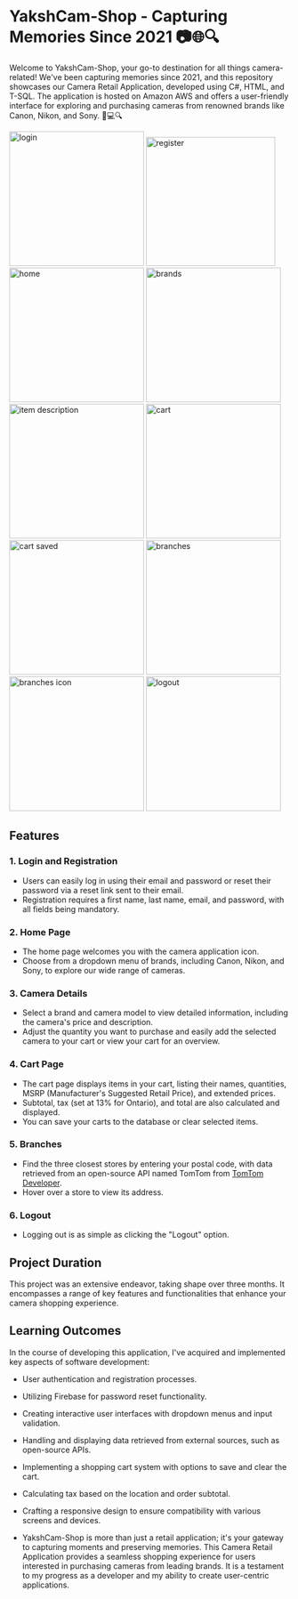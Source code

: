 #  YakshCam-Shop - Capturing Memories Since 2021 📷🌐🔍

Welcome to YakshCam-Shop, your go-to destination for all things camera-related! We've been capturing memories since 2021, and this repository showcases our Camera Retail Application, developed using C#, HTML, and T-SQL. The application is hosted on Amazon AWS and offers a user-friendly interface for exploring and purchasing cameras from renowned brands like Canon, Nikon, and Sony. 🚀💻🔍

<img width="242" alt="login" src="https://github.com/yakshpatel22/YakshCam-Shop-Capturing-Memories-Since-2021/assets/94410692/0c186b81-ef18-4b76-b375-01a127f2e2c0">
<img width="232" alt="register" src="https://github.com/yakshpatel22/YakshCam-Shop-Capturing-Memories-Since-2021/assets/94410692/4b2602c3-d791-4690-b31f-67a652df6188">
<img width="242" alt="home" src="https://github.com/yakshpatel22/YakshCam-Shop-Capturing-Memories-Since-2021/assets/94410692/c535baa6-3b4a-4cdc-888a-235ac4347d03">
<img width="242" alt="brands" src="https://github.com/yakshpatel22/YakshCam-Shop-Capturing-Memories-Since-2021/assets/94410692/ad83faa5-ba50-48d5-8043-80073770923d">
<img width="242" alt="item description" src="https://github.com/yakshpatel22/YakshCam-Shop-Capturing-Memories-Since-2021/assets/94410692/4b53c8f2-a928-40ab-83a2-847dff6666ed">
<img width="242" alt="cart" src="https://github.com/yakshpatel22/YakshCam-Shop-Capturing-Memories-Since-2021/assets/94410692/9a41d271-c6db-4f23-95ca-7762617a5bdc">
<img width="242" alt="cart saved" src="https://github.com/yakshpatel22/YakshCam-Shop-Capturing-Memories-Since-2021/assets/94410692/e7e3b638-1990-45dc-adb1-72f29e72f96d">
<img width="242" alt="branches" src="https://github.com/yakshpatel22/YakshCam-Shop-Capturing-Memories-Since-2021/assets/94410692/62eafc59-154c-48c2-b6e1-b62738d6d6dc">
<img width="242" alt="branches icon" src="https://github.com/yakshpatel22/YakshCam-Shop-Capturing-Memories-Since-2021/assets/94410692/6fc0863e-eb23-42a6-92b6-ec837420b90c">
<img width="242" alt="logout" src="https://github.com/yakshpatel22/YakshCam-Shop-Capturing-Memories-Since-2021/assets/94410692/2019c803-8060-4fa1-a5d5-83c9ff95e883">

## Features

### 1. Login and Registration
- Users can easily log in using their email and password or reset their password via a reset link sent to their email.
- Registration requires a first name, last name, email, and password, with all fields being mandatory.

### 2. Home Page
- The home page welcomes you with the camera application icon.
- Choose from a dropdown menu of brands, including Canon, Nikon, and Sony, to explore our wide range of cameras.

### 3. Camera Details
- Select a brand and camera model to view detailed information, including the camera's price and description.
- Adjust the quantity you want to purchase and easily add the selected camera to your cart or view your cart for an overview.

### 4. Cart Page
- The cart page displays items in your cart, listing their names, quantities, MSRP (Manufacturer's Suggested Retail Price), and extended prices.
- Subtotal, tax (set at 13% for Ontario), and total are also calculated and displayed.
- You can save your carts to the database or clear selected items.

### 5. Branches
- Find the three closest stores by entering your postal code, with data retrieved from an open-source API named TomTom from [TomTom Developer](https://developer.tomtom.com/).
- Hover over a store to view its address.

### 6. Logout
- Logging out is as simple as clicking the "Logout" option.

## Project Duration

This project was an extensive endeavor, taking shape over three months. It encompasses a range of key features and functionalities that enhance your camera shopping experience.

## Learning Outcomes

In the course of developing this application, I've acquired and implemented key aspects of software development:

- User authentication and registration processes.
- Utilizing Firebase for password reset functionality.
- Creating interactive user interfaces with dropdown menus and input validation.
- Handling and displaying data retrieved from external sources, such as open-source APIs.
- Implementing a shopping cart system with options to save and clear the cart.
- Calculating tax based on the location and order subtotal.
- Crafting a responsive design to ensure compatibility with various screens and devices.


- YakshCam-Shop is more than just a retail application; it's your gateway to capturing moments and preserving memories. This Camera Retail Application provides a seamless shopping experience for users interested in purchasing cameras from leading brands. It is a testament to my progress as a developer and my ability to create user-centric applications.

